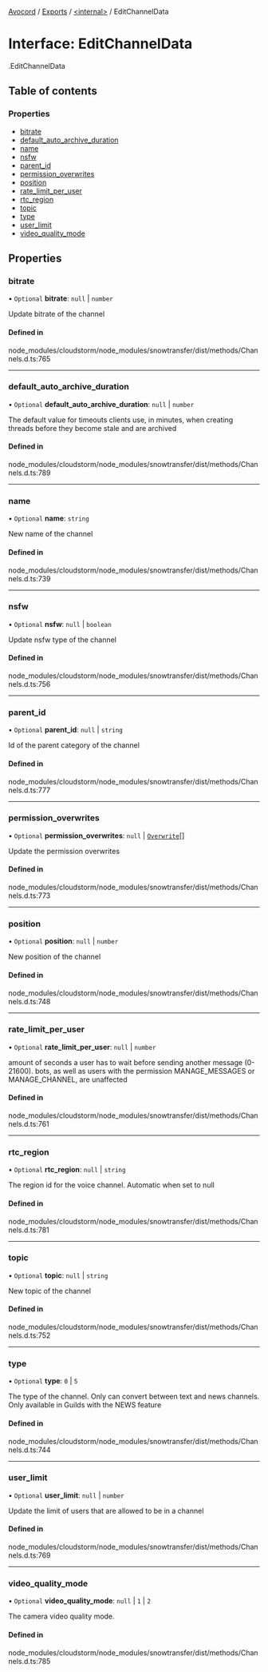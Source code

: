 [Avocord](../README.md) / [Exports](../modules.md) / [<internal\>](../modules/internal_.md) / EditChannelData

# Interface: EditChannelData

[<internal>](../modules/internal_.md).EditChannelData

## Table of contents

### Properties

- [bitrate](internal_.EditChannelData-2.md#bitrate)
- [default\_auto\_archive\_duration](internal_.EditChannelData-2.md#default_auto_archive_duration)
- [name](internal_.EditChannelData-2.md#name)
- [nsfw](internal_.EditChannelData-2.md#nsfw)
- [parent\_id](internal_.EditChannelData-2.md#parent_id)
- [permission\_overwrites](internal_.EditChannelData-2.md#permission_overwrites)
- [position](internal_.EditChannelData-2.md#position)
- [rate\_limit\_per\_user](internal_.EditChannelData-2.md#rate_limit_per_user)
- [rtc\_region](internal_.EditChannelData-2.md#rtc_region)
- [topic](internal_.EditChannelData-2.md#topic)
- [type](internal_.EditChannelData-2.md#type)
- [user\_limit](internal_.EditChannelData-2.md#user_limit)
- [video\_quality\_mode](internal_.EditChannelData-2.md#video_quality_mode)

## Properties

### bitrate

• `Optional` **bitrate**: ``null`` \| `number`

Update bitrate of the channel

#### Defined in

node_modules/cloudstorm/node_modules/snowtransfer/dist/methods/Channels.d.ts:765

___

### default\_auto\_archive\_duration

• `Optional` **default\_auto\_archive\_duration**: ``null`` \| `number`

The default value for timeouts clients use, in minutes, when creating threads before they become stale and are archived

#### Defined in

node_modules/cloudstorm/node_modules/snowtransfer/dist/methods/Channels.d.ts:789

___

### name

• `Optional` **name**: `string`

New name of the channel

#### Defined in

node_modules/cloudstorm/node_modules/snowtransfer/dist/methods/Channels.d.ts:739

___

### nsfw

• `Optional` **nsfw**: ``null`` \| `boolean`

Update nsfw type of the channel

#### Defined in

node_modules/cloudstorm/node_modules/snowtransfer/dist/methods/Channels.d.ts:756

___

### parent\_id

• `Optional` **parent\_id**: ``null`` \| `string`

Id of the parent category of the channel

#### Defined in

node_modules/cloudstorm/node_modules/snowtransfer/dist/methods/Channels.d.ts:777

___

### permission\_overwrites

• `Optional` **permission\_overwrites**: ``null`` \| [`Overwrite`](../modules/internal_.md#overwrite)[]

Update the permission overwrites

#### Defined in

node_modules/cloudstorm/node_modules/snowtransfer/dist/methods/Channels.d.ts:773

___

### position

• `Optional` **position**: ``null`` \| `number`

New position of the channel

#### Defined in

node_modules/cloudstorm/node_modules/snowtransfer/dist/methods/Channels.d.ts:748

___

### rate\_limit\_per\_user

• `Optional` **rate\_limit\_per\_user**: ``null`` \| `number`

amount of seconds a user has to wait before sending another message (0-21600).
bots, as well as users with the permission MANAGE_MESSAGES or MANAGE_CHANNEL, are unaffected

#### Defined in

node_modules/cloudstorm/node_modules/snowtransfer/dist/methods/Channels.d.ts:761

___

### rtc\_region

• `Optional` **rtc\_region**: ``null`` \| `string`

The region id for the voice channel. Automatic when set to null

#### Defined in

node_modules/cloudstorm/node_modules/snowtransfer/dist/methods/Channels.d.ts:781

___

### topic

• `Optional` **topic**: ``null`` \| `string`

New topic of the channel

#### Defined in

node_modules/cloudstorm/node_modules/snowtransfer/dist/methods/Channels.d.ts:752

___

### type

• `Optional` **type**: ``0`` \| ``5``

The type of the channel. Only can convert between text and news channels.
Only available in Guilds with the NEWS feature

#### Defined in

node_modules/cloudstorm/node_modules/snowtransfer/dist/methods/Channels.d.ts:744

___

### user\_limit

• `Optional` **user\_limit**: ``null`` \| `number`

Update the limit of users that are allowed to be in a channel

#### Defined in

node_modules/cloudstorm/node_modules/snowtransfer/dist/methods/Channels.d.ts:769

___

### video\_quality\_mode

• `Optional` **video\_quality\_mode**: ``null`` \| ``1`` \| ``2``

The camera video quality mode.

#### Defined in

node_modules/cloudstorm/node_modules/snowtransfer/dist/methods/Channels.d.ts:785
